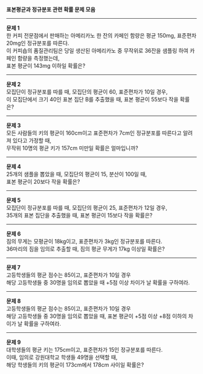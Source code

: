**표본평균과 정규분포 관련 확률 문제 모음**

---

**문제 1**  
한 커피 전문점에서 판매하는 아메리카노 한 잔의 카페인 함량은 평균 150mg, 표준편차 20mg인 정규분포를 따른다.  
이 커피숍의 품질관리팀은 당일 생산된 아메리카노 중 무작위로 36잔을 샘플링 하여 카페인 함량을 측정했는데,  
표본 평균이 143mg 이하일 확률은?

---

**문제 2**  
모집단이 정규분포를 따를 때, 모집단의 평균이 60, 표준편차가 10일 경우,  
이 모집단에서 크기 40인 표본 집단 B를 추출했을 때, 표본 평균이 55보다 작을 확률은?

---

**문제 3**  
모든 사람들의 키의 평균이 160cm이고 표준편차가 7cm인 정규분포를 따른다고 알려져 있다고 가정할 때,  
무작위 10명의 평균 키가 157cm 미만일 확률은 얼마입니까?

---

**문제 4**  
25개의 샘플을 뽑았을 때, 모집단의 평균이 15, 분산이 100일 때,  
표본 평균이 20보다 작을 확률은?

---

**문제 5**  
모집단이 정규분포를 따를 때, 모집단의 평균이 25, 표준편차가 12일 경우,  
35개의 표본 집단을 추출했을 때, 표본 평균이 15보다 작을 확률은?

---

**문제 6**  
짐의 무게는 모평균이 18kg이고, 표준편차가 3kg인 정규분포를 따른다.  
36마리의 짐을 임의로 추출할 때, 짐의 평균 무게가 17kg 이상일 확률은?

---

**문제 7**  
고등학생들의 평균 점수는 85이고, 표준편차가 10일 경우  
해당 고등학생들 중 30명을 임의로 뽑았을 때 +5점 이상 차이가 날 확률을 구하여라.

---

**문제 8**  
고등학생들의 평균 점수는 85이고, 표준편차가 10일 경우  
해당 고등학생들 중 30명을 임의로 뽑았을 때, 표본 평균이 +5점 이상 +8점 이하의 차이가 날 확률을 구하여라.

---

**문제 9**  
대학생들의 평균 키는 175cm이고, 표준편차가 15인 정규분포를 따른다.  
이때, 임의로 강원대학교 학생들 49명을 선택할 때,  
해당 학생들의 키의 평균이 173cm에서 178cm 사이일 확률은?

